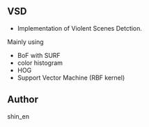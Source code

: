 ## VSD 

- Implementation of Violent Scenes Detction.

Mainly using 

- BoF with SURF
- color histogram
- HOG
- Support Vector Machine (RBF kernel)

## Author
shin_en
